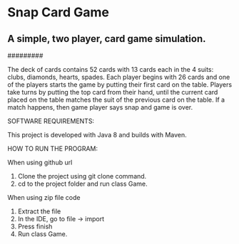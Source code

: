 # Snap Card Game

## A simple, two player, card game simulation.
#########

The deck of cards contains 52 cards with 13 cards each in the 4 suits:
clubs, diamonds, hearts, spades. Each player begins with 26 cards and one of the players starts the game
by putting their first card on the table. Players take turns by putting the
top card from their hand, until the current card placed on the table matches
the suit of the previous card on the table. If a match happens, then game player says snap and game is over.

SOFTWARE REQUIREMENTS:

This project is developed with Java 8 and builds with Maven.

HOW TO RUN THE PROGRAM:

When using github url

1. Clone the project using git clone command.
2. cd to the project folder and run class Game.

When using zip file code
1. Extract the file
2. In the IDE, go to file -> import
3. Press finish
4. Run class Game.
